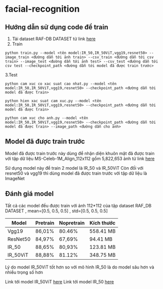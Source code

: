 # facial-recognition
## Hướng dẫn sử dụng code để train 
1. Tải dataset RAF-DB DATASET từ link [here](https://www.kaggle.com/datasets/shuvoalok/raf-db-dataset)
2. Train
```
python train.py --model <tên model:IR_50,IR_50ViT,vgg19,resnet50> --image_train <đường dẫn tới ảnh train> --csv_train <đường dẫn tới csv train> --image_test <đường dẫn tới ảnh test> --csv_test <đường dẫn tới csv test --checkpoint_path <đường dẫn tới model đã được train trước> 
```
3.Test

```
python cam xuc co xac suat cao nhat.py --model <tên model:IR_50,IR_50ViT,vgg19,resnet50> --checkpoint_path <đường dẫn tới model đã được train> 
```

```
python hien xac suat cam xuc.py --model <tên model:IR_50,IR_50ViT,vgg19,resnet50> --checkpoint_path <đường dẫn tới model đã được train> 
```

```
python cam xuc cho anh.py --model <tên model:IR_50,IR_50ViT,vgg19,resnet50> --checkpoint_path <đường dẫn tới model đã được train> --image_path <đường dẫn cho ảnh>
```

## Model đã được train trước 
Model đã được train trước này dùng để nhận diện khuôn mặt đã được train với tập dữ liệu MS-Celeb-1M_Align_112x112 gồm 5,822,653 ảnh từ link [here](https://drive.google.com/file/d/1EsGSnY7KlzDTPA2EDWxQ1ey06kivRr0l/view?usp=drive_link)

Sử dụng model này để train 2 model là IR_50 và IR_50ViT
Còn đối với resnet50 và vgg19 thì dùng model đã được train trước với tập dữ liệu là ImageNet
## Đánh giá model
Tất cả các model đều được train với ảnh 112*112 của tập dataset RAF_DB DATASET , mean=[0.5, 0.5, 0.5] , std=[0.5, 0.5, 0.5] 


| Model    | Pretrain | Nopretrain   |Kích thước|
|--------|------|-------------|----------------|
| Vgg19    | 86,01%   |80.46%      |558.41 MB|
| ResNet50    | 84,97%   | 67,69% |94.41 MB|
| IR_50   | 88,65%   | 80,93%    |123.81 MB|
| IR_50ViT |  88,88%  |  81.12%   |348.75 MB|

Lý do model IR_50ViT tốt hơn so với mô hình IR_50 là do model sâu hơn và nhiều trọng số hơn

Link tới model IR_50ViT [here](https://drive.google.com/file/d/1_R-DWByrVQu8Hdvr8vkgAb2mLeLd99dZ/view?usp=sharing)
Link tới model IR_50 [here](https://drive.google.com/file/d/1KwixXWrJBlemIhj70K56vvmEyzNqaw-A/view?usp=sharing)
  
